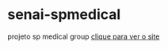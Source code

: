 # senai-spmedical
 projeto sp medical group
<a href="https://sahpp.github.io/senai-spmedical/SITE/consultas.html">clique para ver o site</a>
